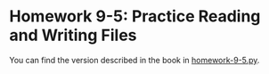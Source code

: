 # Homework 9-5: Practice Reading and Writing Files

You can find the version described in the book in [homework-9-5.py](./homework-9-5.py).
